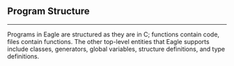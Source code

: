## Program Structure
---

Programs in Eagle are structured as they are in C; functions contain code,
files contain functions. The other top-level entities that Eagle supports
include classes, generators, global variables, structure definitions, and
type definitions.
